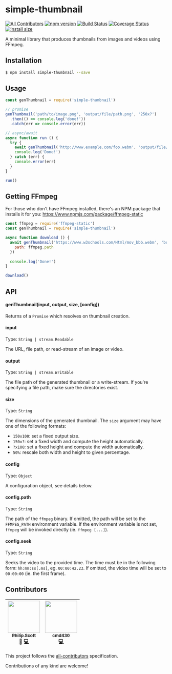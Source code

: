 # simple-thumbnail 
[![All Contributors](https://img.shields.io/badge/all_contributors-2-orange.svg?style=flat-square)](#contributors)
[![npm version](https://badge.fury.io/js/simple-thumbnail.svg)](https://badge.fury.io/js/simple-thumbnail)
[![Build Status](https://travis-ci.org/ScottyFillups/simple-thumbnail.svg?branch=master)](https://travis-ci.org/ScottyFillups/simple-thumbnail)
[![Coverage Status](https://coveralls.io/repos/github/ScottyFillups/simple-thumbnail/badge.svg?branch=master)](https://coveralls.io/github/ScottyFillups/simple-thumbnail?branch=master)
[![install size](https://packagephobia.now.sh/badge?p=simple-thumbnail)](https://packagephobia.now.sh/result?p=simple-thumbnail)

A minimal library that produces thumbnails from images and videos using FFmpeg.

## Installation

```bash
$ npm install simple-thumbnail --save
```

## Usage

```js
const genThumbnail = require('simple-thumbnail')

// promise
genThumbnail('path/to/image.png', 'output/file/path.png', '250x?')
  .then(() => console.log('done!'))
  .catch(err => console.error(err))

// async/await
async function run () {
  try {
    await genThumbnail('http://www.example.com/foo.webm', 'output/file/path.png', '250x?')
    console.log('Done!')
  } catch (err) {
    console.error(err)
  }
}

run()
```

## Getting FFmpeg

For those who don't have FFmpeg installed, there's an NPM package that installs it for you: https://www.npmjs.com/package/ffmpeg-static

```js
const ffmpeg = require('ffmpeg-static')
const genThumbnail = require('simple-thumbnail')

async function download () {
  await genThumbnail('https://www.w3schools.com/Html/mov_bbb.webm', 'bunny.webm', '150x?', {
    path: ffmpeg.path
  })
  
  console.log('Done!')
}

download()
```

## API

#### genThumbnail(input, output, size, [config])

Returns of a `Promise` which resolves on thumbnail creation.

#### input

Type: `String | stream.Readable`

The URL, file path, or read-stream of an image or video.

#### output

Type: `String | stream.Writable`

The file path of the generated thumbnail or a write-stream. If you're specifying a file path, make sure the directories exist.

#### size

Type: `String`

The dimensions of the generated thumbnail. The `size` argument may have one of the following formats:

* `150x100`: set a fixed output size.
* `150x?`: set a fixed width and compute the height automatically.
* `?x100`: set a fixed height and compute the width automatically.
* `50%`: rescale both width and height to given percentage.

#### config

Type: `Object`

A configuration object, see details below.

#### config.path

Type: `String`

The path of the `ffmpeg` binary. If omitted, the path will be set to the `FFMPEG_PATH` environment variable. If the environment variable is not set, `ffmpeg` will be invoked directly (ie. `ffmpeg [...]`).

#### config.seek

Type: `String`

Seeks the video to the provided time. The time must be in the following form: `hh:mm:ss[.ms]`, eg. `00:00:42.23`. If omitted, the video time will be set to `00:00:00` (ie. the first frame).

## Contributors

<!-- ALL-CONTRIBUTORS-LIST:START - Do not remove or modify this section -->
<!-- prettier-ignore -->
| [<img src="https://avatars2.githubusercontent.com/u/18666879?v=4" width="100px;"/><br /><sub><b>Philip Scott</b></sub>](http://scottyfillups.io)<br />[📖](https://github.com/ScottyFillups/simple-thumbnail/commits?author=ScottyFillups "Documentation") [💻](https://github.com/ScottyFillups/simple-thumbnail/commits?author=ScottyFillups "Code") | [<img src="https://avatars1.githubusercontent.com/u/2668906?v=4" width="100px;"/><br /><sub><b>cmd430</b></sub>](https://github.com/cmd430)<br />[💻](https://github.com/ScottyFillups/simple-thumbnail/commits?author=cmd430 "Code") |
| :---: | :---: |
<!-- ALL-CONTRIBUTORS-LIST:END -->
<!-- ALL-CONTRIBUTORS-LIST: START - Do not remove or modify this section -->
<!-- ALL-CONTRIBUTORS-LIST:END -->

This project follows the [all-contributors](https://github.com/kentcdodds/all-contributors) specification.

Contributions of any kind are welcome!

